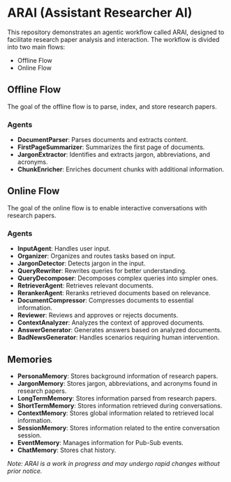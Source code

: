 # ARAI (Assistant Researcher AI)

This repository demonstrates an agentic workflow called ARAI, designed to facilitate research paper analysis and interaction. The workflow is divided into two main flows:

- Offline Flow
- Online Flow

## Offline Flow

The goal of the offline flow is to parse, index, and store research papers.

### Agents

- **DocumentParser**: Parses documents and extracts content.
- **FirstPageSummarizer**: Summarizes the first page of documents.
- **JargonExtractor**: Identifies and extracts jargon, abbreviations, and acronyms.
- **ChunkEnricher**: Enriches document chunks with additional information.

## Online Flow

The goal of the online flow is to enable interactive conversations with research papers.

### Agents

- **InputAgent**: Handles user input.
- **Organizer**: Organizes and routes tasks based on input.
- **JargonDetector**: Detects jargon in the input.
- **QueryRewriter**: Rewrites queries for better understanding.
- **QueryDecomposer**: Decomposes complex queries into simpler ones.
- **RetrieverAgent**: Retrieves relevant documents.
- **RerankerAgent**: Reranks retrieved documents based on relevance.
- **DocumentCompressor**: Compresses documents to essential information.
- **Reviewer**: Reviews and approves or rejects documents.
- **ContextAnalyzer**: Analyzes the context of approved documents.
- **AnswerGenerator**: Generates answers based on analyzed documents.
- **BadNewsGenerator**: Handles scenarios requiring human intervention.

## Memories

- **PersonaMemory**: Stores background information of research papers.
- **JargonMemory**: Stores jargon, abbreviations, and acronyms found in research papers.
- **LongTermMemory**: Stores information parsed from research papers.
- **ShortTermMemory**: Stores information retrieved during conversations.
- **ContextMemory**: Stores global information related to retrieved local information.
- **SessionMemory**: Stores information related to the entire conversation session.
- **EventMemory**: Manages information for Pub-Sub events.
- **ChatMemory**: Stores chat history.

*Note: ARAI is a work in progress and may undergo rapid changes without prior notice.*